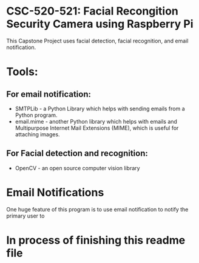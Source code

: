 # CSC-520-521: Facial Recongition Security Camera using Raspberry Pi
This Capstone Project uses facial detection, facial recognition, and email notification.
# Tools:
## For email notification:
* SMTPLib - a Python Library which helps with sending emails from a Python program. 
* email.mime - another Python library which helps with emails and Multipurpose Internet Mail Extensions (MIME), 
  which is useful for attaching images.
    
## For Facial detection and recognition: 
* OpenCV - an open source computer vision library



# Email Notifications
One huge feature of this program is to use email notification to notify the primary user to 

# In process of finishing this readme file
